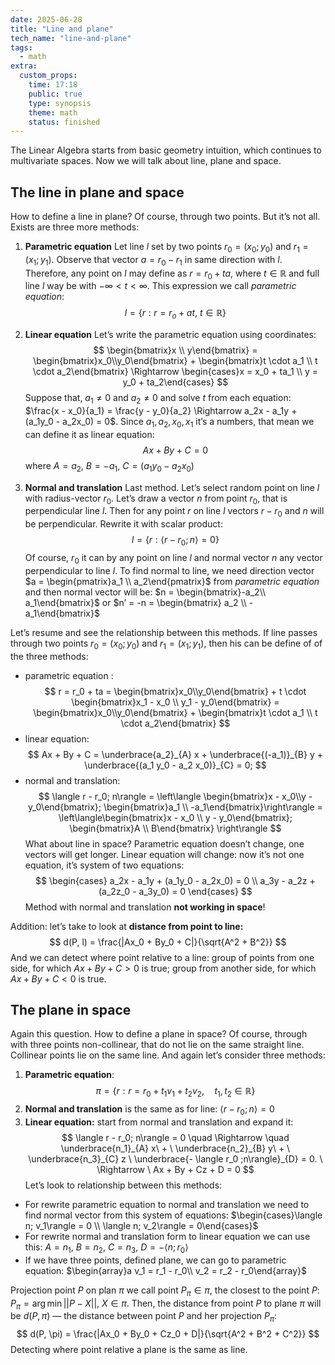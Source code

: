 ```yaml
---
date: 2025-06-28
title: "Line and plane"
tech_name: "line-and-plane"
tags:
  - math
extra:
  custom_props:
    time: 17:18
    public: true
    type: synopsis
    theme: math
    status: finished
---
```

The Linear Algebra starts from basic geometry intuition, which continues to multivariate spaces. Now we will talk about line, plane and space. 

## The line in plane and space
How to define a line in plane? Of course, through two points. But it’s not all. Exists are three more methods:

1. **Parametric equation** 
Let line $l$ set by two points $r_0 = (x_0; y_0)$ and $r_1 = (x_1;y_1)$. Observe that vector $a = r_0 - r_1$ in same direction with $l$. Therefore, any point on $l$ may define as $r = r_0 + ta$, where $t \in \mathbb{R}$ and full line $l$ way be with $-\infty < t < \infty$. This expression we call *parametric equation*:
$$
l = \{r: r = r_o + at, \ t \in \mathbb{R} \}
$$
2. **Linear equation**
Let’s write the parametric equation using coordinates:
$$
\begin{bmatrix}x \\ y\end{bmatrix} = \begin{bmatrix}x_0\\y_0\end{bmatrix} + \begin{bmatrix}t \cdot a_1 \\ t \cdot a_2\end{bmatrix} \Rightarrow \begin{cases}x = x_0 + ta_1 \\ y = y_0 + ta_2\end{cases}
$$
Suppose that, $a_1 \neq 0$ and $a_2 \neq 0$ and solve $t$ from each equation: $\frac{x - x_0}{a_1} = \frac{y - y_0}{a_2} \Rightarrow a_2x - a_1y + (a_1y_0 - a_2x_0) = 0$. Since $a_1, a_2, x_0, x_1$ it’s a numbers, that mean we can define it as linear equation: 
$$
Ax + By + C = 0
$$
where $A = a_2$, $B = -a_1$, $C = (a_1y_0 - a_2x_0)$ 

3. **Normal and translation**
Last method. Let’s select random point on line $l$ with radius-vector $r_0$. Let’s draw a vector $n$ from point $r_0$, that is perpendicular line $l$. Then for any point $r$ on line $l$ vectors $r - r_0$ and $n$ will be perpendicular. Rewrite it with scalar product:
$$
l = \{ r: \langle r - r_0;n\rangle = 0\}
$$
Of course, $r_0$ it can by any point on line $l$ and normal vector $n$ any vector perpendicular to line $l$. To find normal to line, we need direction vector $a = \begin{pmatrix}a_1 \\ a_2\end{pmatrix}$ from *parametric equation* and then normal vector will be: $n = \begin{bmatrix}-a_2\\ a_1\end{bmatrix}$ or $n’ = -n = \begin{bmatrix} a_2 \\ -a_1\end{bmatrix}$

Let’s resume and see the relationship between this methods. If line passes through two points $r_0 = (x_0; y_0)$ and $r_1 = (x_1; y_1)$, then his can be define of of the three methods:
- parametric equation :
$$
r = r_0 + ta = \begin{bmatrix}x_0\\y_0\end{bmatrix} + t \cdot \begin{bmatrix}x_1 - x_0 \\ y_1 - y_0\end{bmatrix} = \begin{bmatrix}x_0\\y_0\end{bmatrix} + \begin{bmatrix}t \cdot a_1 \\ t \cdot a_2\end{bmatrix}
$$
- linear equation:
$$
Ax + By + C = 
\underbrace{a_2}_{A} x + 
\underbrace{(-a_1)}_{B} y + 
\underbrace{(a_1 y_0 - a_2 x_0)}_{C} = 0;
$$
- normal and translation:
$$
\langle r - r_0; n\rangle = \left\langle \begin{bmatrix}x - x_0\\y - y_0\end{bmatrix}; \begin{bmatrix}a_1 \\ -a_1\end{bmatrix}\right\rangle = \left\langle\begin{bmatrix}x - x_0 \\ y - y_0\end{bmatrix}; \begin{bmatrix}A \\ B\end{bmatrix} \right\rangle
$$
What about line in space? Parametric equation doesn’t change, one vectors will get longer. Linear equation will change: now it’s not one equation, it’s system of two equations:
$$
\begin{cases}
a_2x - a_1y + (a_1y_0 - a_2x_0) = 0 \\
a_3y - a_2z + (a_2z_0 - a_3y_0) = 0
\end{cases}
$$
Method with normal and translation **not working in space**!

Addition: let’s take to look at **distance from point to line:** 
$$
d(P, l) = \frac{|Ax_0 + By_0 + C|}{\sqrt{A^2 + B^2}}
$$
And we can detect where point relative to a line: group of points from one side, for which $Ax +By + C > 0$ is true; group from another side, for which $Ax +By + C < 0$ is true.
## The plane in space
Again this question. How to define a plane in space? Of course, through with three points non-collinear, that do not lie on the same straight line. Collinear points lie on the same line. And again let’s consider three methods:
1. **Parametric equation**:
$$
\pi = \{r: r = r_0 + t_1v_1 + t_2v_2, \quad t_1, t_2 \in \mathbb{R}\}
$$
2. **Normal and translation** is the same as for line: $\langle r - r_0; n\rangle = 0$
3. **Linear equation:** start from normal and translation and expand it:
$$
\langle r - r_0; n\rangle = 0 \quad \Rightarrow \quad 
\underbrace{n_1}_{A} x\  + \ 
\underbrace{n_2}_{B} y\  + \
\underbrace{n_3}_{C} z \ 
\underbrace{- \langle r_0 ;n\rangle}_{D} = 0. \ \Rightarrow \ Ax + By + Cz + D = 0
$$
Let’s look to relationship between this methods:
- For rewrite parametric equation to normal and translation we need to find normal vector from this system of equations: $\begin{cases}\langle n; v_1\rangle = 0 \\ \langle n; v_2\rangle = 0\end{cases}$
- For rewrite normal and translation form to linear equation we can use this: $A = n_1$, $B = n_2$, $C = n_3$, $D = -\langle n ;r_0\rangle$ 
- If we have three points, defined plane, we can go to parametric equation: $\begin{array}a v_1 = r_1 - r_0\\ v_2 = r_2 - r_0\end{array}$

Projection point $P$ on plan $\pi$ we call point $P_\pi \in \pi$, the closest to the point $P$: $P_\pi = \arg{\min{||P - X||}}, \ X \in \pi$. Then, the distance from point $P$ to plane $\pi$ will be $d(P, \pi)$ — the distance between point $P$ and her projection $P_\pi$:
$$
d(P, \pi) = \frac{|Ax_0 + By_0 + Cz_0 + D|}{\sqrt{A^2 + B^2 + C^2}}
$$
Detecting where point relative a plane is the same as line. 
